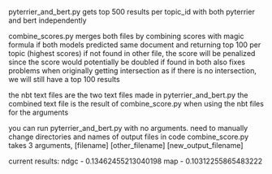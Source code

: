 pyterrier_and_bert.py
  gets top 500 results per topic_id with both pyterrier and bert independently
  
combine_scores.py
  merges both files by combining scores with magic formula if both models predicted same document and returning top 100 per topic (highest scores)
  if not found in other file, the score will be penalized since the score would potentially be doubled if found in both
  also fixes problems when originally getting intersection as if there is no intersection, we will still have a top 100 results

the nbt text files are the two text files made in pyterrier_and_bert.py
the combined text file is the result of combine_score.py when using the nbt files for the arguments

you can run pyterrier_and_bert.py with no arguments. need to manually change directories and names of output files in code
combine_score.py takes 3 arguments, [filename] [other_filename] [new_output_filename]

current results:
 ndgc - 0.13462455213040198
 map  - 0.10312255865483222
